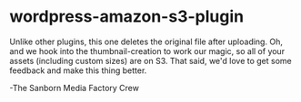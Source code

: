 wordpress-amazon-s3-plugin
==========================

Unlike other plugins, this one deletes the original file after uploading.  Oh, and we hook into the thumbnail-creation to work our magic, so all of your assets (including custom sizes) are on S3.  That said, we'd love to get some feedback and make this thing better.

-The Sanborn Media Factory Crew
